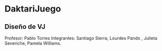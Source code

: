 # DaktariJuego
## Diseño de VJ
Profesor: Pablo Torres
Integrantes: Santiago Sierra, Lourdes Pando , Julieta Severiche, Pamela Williams.
